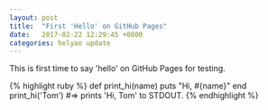 ```yaml
---
layout: post
title:  "First 'Hello' on GitHub Pages"
date:   2017-02-22 12:29:45 +0800
categories: helyao update
---
```

This is first time to say 'hello' on GitHub Pages for testing.

{% highlight ruby %}
def print_hi(name)
  puts "Hi, #{name}"
end
print_hi('Tom')
#=> prints 'Hi, Tom' to STDOUT.
{% endhighlight %}

